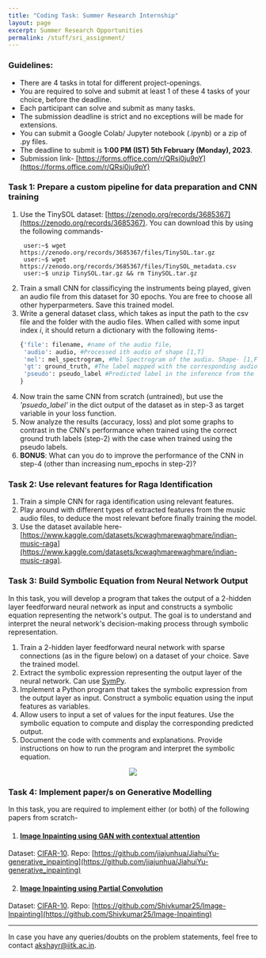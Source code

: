 ```yaml
---
title: "Coding Task: Summer Research Internship"
layout: page
excerpt: Summer Research Opportunities
permalink: /stuff/sri_assignment/
---
```



### Guidelines:
- There are 4 tasks in total for different project-openings.
- You are required to solve and submit at least 1 of these 4 tasks of your choice, before the deadline.
- Each participant can solve and submit as many tasks.
- The submission deadline is strict and no exceptions will be made for extensions.
- You can submit a Google Colab/ Jupyter notebook (.ipynb) or a zip of .py files.
- The deadline to submit is **1:00 PM (IST) 5th February (Monday), 2023**.
- Submission link- [https://forms.office.com/r/QRsi0ju9pY](https://forms.office.com/r/QRsi0ju9pY)

### Task 1: Prepare a custom pipeline for data preparation and CNN training

1. Use the TinySOL dataset: [https://zenodo.org/records/3685367](https://zenodo.org/records/3685367). You can download this by using the following commands-
   ```console
    user:~$ wget https://zenodo.org/records/3685367/files/TinySOL.tar.gz
    user:~$ wget https://zenodo.org/records/3685367/files/TinySOL_metadata.csv
    user:~$ unzip TinySOL.tar.gz && rm TinySOL.tar.gz
   ```
2. Train a small CNN for classificying the instruments being played, given an audio file from this dataset for 30 epochs. You are free to choose all other hyperparmeters. Save this trained model.
3. Write a general dataset class, which takes as input the path to the csv file and the folder with the audio files. When called with some input index *i*, it should return a dictionary with the following items-
   ```python
   {'file': filename, #name of the audio file,
    'audio': audio, #Processed ith audio of shape [1,T]
    'mel': mel_spectrogram, #Mel Spectrogram of the audio. Shape- [1,F,T]. Choose the parameters yourself.
    'gt': ground_truth, #The label mapped with the corresponding audio file.
    'pseudo': pseudo_label #Predicted label in the inference from the trained model in step-2.
   }
   ```
4. Now train the same CNN from scratch (untrained), but use the *'psuedo_label'* in the dict output of the dataset as in step-3 as target variable in your loss function.
5. Now analyze the results (accuracy, loss) and plot some graphs to contrast in the CNN's performance when trained using the correct ground truth labels (step-2) with the case when trained using the pseudo labels.
6. **BONUS**: What can you do to improve the performance of the CNN in step-4 (other than increasing num_epochs in step-2)?

### Task 2: Use relevant features for Raga Identification

1. Train a simple CNN for raga identification using relevant features.
2. Play around with different types of extracted features from the music audio files, to deduce the most relevant before finally training the model.
3. Use the dataset available here- [https://www.kaggle.com/datasets/kcwaghmarewaghmare/indian-music-raga](https://www.kaggle.com/datasets/kcwaghmarewaghmare/indian-music-raga).

### Task 3: Build Symbolic Equation from Neural Network Output
In this task, you will develop a program that takes the output of a 2-hidden layer feedforward neural network as input and 
constructs a symbolic equation representing the network's output. The goal is to understand and interpret the neural network's
decision-making process through symbolic representation.

1. Train a 2-hidden layer feedforward neural network with sparse connections (as in the figure below) on a dataset of your choice. Save the trained model.
2. Extract the symbolic expression representing the output layer of the neural network. Can use [SymPy](https://www.sympy.org/en/index.html).
3. Implement a Python program that takes the symbolic expression from the output layer as input. Construct a symbolic equation using the input features as variables.
4. Allow users to input a set of values for the input features. Use the symbolic equation to compute and display the corresponding predicted output.
5. Document the code with comments and explanations. Provide instructions on how to run the program and interpret the symbolic equation.

<div align="center">
<img class="width-score width-50px" src="{{ "./stuff/sri.png" | relative_url }}">
</div>

### Task 4: Implement paper/s on Generative Modelling
In this task, you are required to implement either (or both) of the following papers from scratch-

1. #### [Image Inpainting using GAN with contextual attention](https://arxiv.org/pdf/1801.07892.pdf)
Dataset: [CIFAR-10](https://www.cs.toronto.edu/~kriz/cifar.html). 
Repo: [https://github.com/jiajunhua/JiahuiYu-generative_inpainting](https://github.com/jiajunhua/JiahuiYu-generative_inpainting)

2. #### [Image Inpainting using Partial Convolution](https://arxiv.org/pdf/1804.07723.pdf)
Dataset: [CIFAR-10](https://www.cs.toronto.edu/~kriz/cifar.html). 
Repo: [https://github.com/Shivkumar25/Image-Inpainting](https://github.com/Shivkumar25/Image-Inpainting)


-----------------------------
In case you have any queries/doubts on the problem statements, feel free to contact [akshayr@iitk.ac.in](akshayr@iitk.ac.in).
